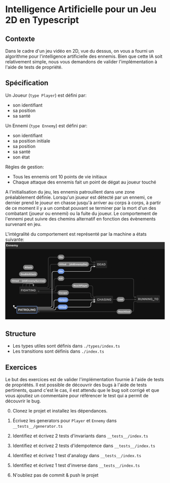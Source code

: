# Intelligence Artificielle pour un Jeu 2D en Typescript


## Contexte

Dans le cadre d'un jeu vidéo en 2D, vue du dessus, on vous a fourni un algorithme pour 
l'intelligence artificielle des ennemis. Bien que cette IA soit relativement simple, nous
vous demandons de valider l'implémentation à l'aide de tests de propriété.

## Spécification

Un Joueur (`type Player`) est défini par:
- son identifiant
- sa position
- sa santé

Un Ennemi (`type Ennemy`) est défini par:
- son identifiant
- sa position initiale
- sa position
- sa santé
- son état

Règles de gestion:
- Tous les ennemis ont 10 points de vie initiaux
- Chaque attaque des ennemis fait un point de dégat au joueur touché

A l'initialisation du jeu, les ennemis patrouillent dans une zone préalablement définie. Lorsqu'un joueur est détecté par un ennemi, ce dernier prend le joueur en chasse jusqu'à arriver au corps à corps, à partir de ce moment il y a un combat pouvant se terminer par la mort d'un des combatant (joueur ou ennemi) ou la fuite du joueur.
Le comportement de l'ennemi peut suivre des chemins alternatif en fonction des évènements survenant en jeu.

L'intégralité du comportement est représenté par la machine a états suivante:
![FSM](./fsm.png)


## Structure

- Les types utiles sont définis dans `./types/index.ts`
- Les transitions sont définis dans `./index.ts`

## Exercices

Le but des exercices est de valider l'implémentation fournie à l'aide de tests de propriétés. Il est possible de découvrir des bugs à l'aide de tests pertinents, quand c'est le cas, il est attendu que le bug soit corrigé et que vous ajoutiez un commentaire pour référencer le test qui a permit de découvrir le bug.

0. Clonez le projet et installez les dépendances.

1. Écrivez les generators pour `Player` et `Ennemy` dans `__tests__/generator.ts`

2. Identifiez et écrivez 2 tests d'invariants dans `__tests__/index.ts`

3. Identifiez et écrivez 2 tests d'idempotence dans `__tests__/index.ts`

4. Identifiez et écrivez 1 test d'analogy dans `__tests__/index.ts`

5. Identifiez et écrivez 1 test d'inverse dans `__tests__/index.ts`

6. N'oubliez pas de commit & push le projet